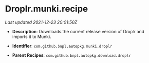 # Droplr.munki.recipe

_Last updated 2021-12-23 20:01:50Z_

- **Description**: Downloads the current release version of Droplr and imports it to Munki.

- **Identifier**: `com.github.bnpl.autopkg.munki.droplr`

- **Parent Recipes**: `com.github.bnpl.autopkg.download.droplr`
